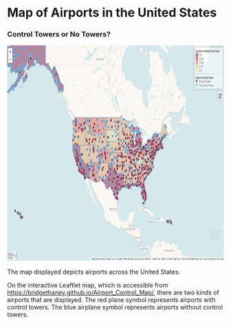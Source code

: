 # Map of Airports in the United States


### Control Towers or No Towers?

<img src="img/airport_map.JPG" width="800" height="500">

The map displayed depicts airports across the United States. 

On the interactive Leaftlet map, which is accessible from https://bridgethaney.github.io/Airport_Control_Map/, there are two kinds of airports that are displayed. The red plane symbol represents airports with control towers. The blue airplane symbol represents airports without control towers.
